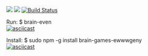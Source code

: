 <a href="https://codeclimate.com/github/ewwwgeny/project-lvl1-s388/maintainability"><img src="https://api.codeclimate.com/v1/badges/309be8af6b02e6cf63e0/maintainability" /></a>
<a href="https://codeclimate.com/github/ewwwgeny/project-lvl1-s388/test_coverage"><img src="https://api.codeclimate.com/v1/badges/309be8af6b02e6cf63e0/test_coverage" /></a>
[![Build Status](https://travis-ci.org/ewwwgeny/project-lvl1-s388.svg?branch=master)](https://travis-ci.org/ewwwgeny/project-lvl1-s388)

Run:
$ brain-even <br>
[![asciicast](https://asciinema.org/a/tFM67GJ0ZxiKjT6Gi1DsSTtmo.svg)](https://asciinema.org/a/tFM67GJ0ZxiKjT6Gi1DsSTtmo)

Install:
$ sudo npm -g install brain-games-ewwwgeny <br>
[![asciicast](https://asciinema.org/a/xxEz8Y25wPPi30AN4Wz40R2HZ.svg)](https://asciinema.org/a/xxEz8Y25wPPi30AN4Wz40R2HZ)
